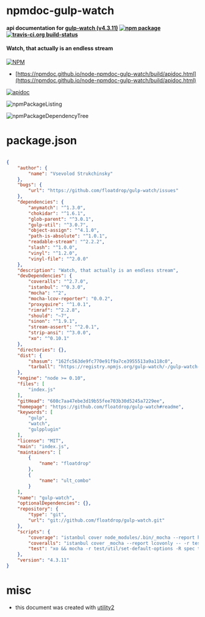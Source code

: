 # npmdoc-gulp-watch

#### api documentation for  [gulp-watch (v4.3.11)](https://github.com/floatdrop/gulp-watch#readme)  [![npm package](https://img.shields.io/npm/v/npmdoc-gulp-watch.svg?style=flat-square)](https://www.npmjs.org/package/npmdoc-gulp-watch) [![travis-ci.org build-status](https://api.travis-ci.org/npmdoc/node-npmdoc-gulp-watch.svg)](https://travis-ci.org/npmdoc/node-npmdoc-gulp-watch)

#### Watch, that actually is an endless stream

[![NPM](https://nodei.co/npm/gulp-watch.png?downloads=true&downloadRank=true&stars=true)](https://www.npmjs.com/package/gulp-watch)

- [https://npmdoc.github.io/node-npmdoc-gulp-watch/build/apidoc.html](https://npmdoc.github.io/node-npmdoc-gulp-watch/build/apidoc.html)

[![apidoc](https://npmdoc.github.io/node-npmdoc-gulp-watch/build/screenCapture.buildCi.browser.%252Ftmp%252Fbuild%252Fapidoc.html.png)](https://npmdoc.github.io/node-npmdoc-gulp-watch/build/apidoc.html)

![npmPackageListing](https://npmdoc.github.io/node-npmdoc-gulp-watch/build/screenCapture.npmPackageListing.svg)

![npmPackageDependencyTree](https://npmdoc.github.io/node-npmdoc-gulp-watch/build/screenCapture.npmPackageDependencyTree.svg)



# package.json

```json

{
    "author": {
        "name": "Vsevolod Strukchinsky"
    },
    "bugs": {
        "url": "https://github.com/floatdrop/gulp-watch/issues"
    },
    "dependencies": {
        "anymatch": "^1.3.0",
        "chokidar": "^1.6.1",
        "glob-parent": "^3.0.1",
        "gulp-util": "^3.0.7",
        "object-assign": "^4.1.0",
        "path-is-absolute": "^1.0.1",
        "readable-stream": "^2.2.2",
        "slash": "^1.0.0",
        "vinyl": "^1.2.0",
        "vinyl-file": "^2.0.0"
    },
    "description": "Watch, that actually is an endless stream",
    "devDependencies": {
        "coveralls": "^2.7.0",
        "istanbul": "^0.3.0",
        "mocha": "^2",
        "mocha-lcov-reporter": "0.0.2",
        "proxyquire": "^1.0.1",
        "rimraf": "^2.2.8",
        "should": "~7",
        "sinon": "^1.9.1",
        "stream-assert": "^2.0.1",
        "strip-ansi": "^3.0.0",
        "xo": "^0.10.1"
    },
    "directories": {},
    "dist": {
        "shasum": "162fc563de9fc770e91f9a7ce3955513a9a118c0",
        "tarball": "https://registry.npmjs.org/gulp-watch/-/gulp-watch-4.3.11.tgz"
    },
    "engine": "node >= 0.10",
    "files": [
        "index.js"
    ],
    "gitHead": "608c7aa47ebe3d19b55fee703b30d5245a7229ee",
    "homepage": "https://github.com/floatdrop/gulp-watch#readme",
    "keywords": [
        "gulp",
        "watch",
        "gulpplugin"
    ],
    "license": "MIT",
    "main": "index.js",
    "maintainers": [
        {
            "name": "floatdrop"
        },
        {
            "name": "ult_combo"
        }
    ],
    "name": "gulp-watch",
    "optionalDependencies": {},
    "repository": {
        "type": "git",
        "url": "git://github.com/floatdrop/gulp-watch.git"
    },
    "scripts": {
        "coverage": "istanbul cover node_modules/.bin/_mocha --report html -- -r test/util/set-default-options -R spec",
        "coveralls": "istanbul cover _mocha --report lcovonly -- -r test/util/set-default-options -R spec && cat ./coverage/lcov.info | coveralls && rm -rf ./coverage",
        "test": "xo && mocha -r test/util/set-default-options -R spec test/test-*"
    },
    "version": "4.3.11"
}
```



# misc
- this document was created with [utility2](https://github.com/kaizhu256/node-utility2)
